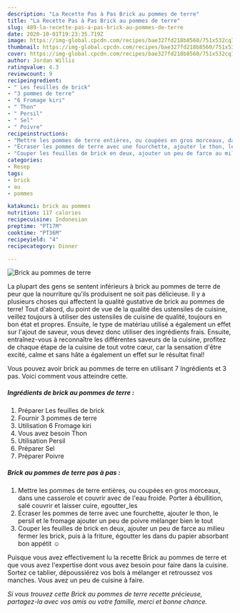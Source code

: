 ```yaml
---
description: "La Recette Pas à Pas Brick au pommes de terre"
title: "La Recette Pas à Pas Brick au pommes de terre"
slug: 489-la-recette-pas-a-pas-brick-au-pommes-de-terre
date: 2020-10-01T19:23:35.719Z
image: https://img-global.cpcdn.com/recipes/bae327fd218b8560/751x532cq70/brick-au-pommes-de-terre-photo-principale-de-la-recette.jpg
thumbnail: https://img-global.cpcdn.com/recipes/bae327fd218b8560/751x532cq70/brick-au-pommes-de-terre-photo-principale-de-la-recette.jpg
cover: https://img-global.cpcdn.com/recipes/bae327fd218b8560/751x532cq70/brick-au-pommes-de-terre-photo-principale-de-la-recette.jpg
author: Jordan Willis
ratingvalue: 4.3
reviewcount: 9
recipeingredient:
- " Les feuilles de brick"
- "3 pommes de terre"
- "6 Fromage kiri"
- " Thon"
- " Persil"
- " Sel"
- " Poivre"
recipeinstructions:
- "Mettre les pommes de terre entières, ou coupées en gros morceaux, dans une casserole et couvrir avec de l&#39;eau froide. Porter à ébullition, salé couvrir et laisser cuire, egoutter_les"
- "Écraser les pommes de terre avec une fourchette, ajouter le thon, le persil et le fromage ajouter un peu de poivre mélanger bien le tout"
- "Couper les feuilles de brick en deux, ajouter un peu de farce au milieu fermer les brick, puis à la friture, égoutter les dans du papier absorbant bon appétit ☺️"
categories:
- Resep
tags:
- brick
- au
- pommes

katakunci: brick au pommes 
nutrition: 117 calories
recipecuisine: Indonesian
preptime: "PT17M"
cooktime: "PT36M"
recipeyield: "4"
recipecategory: Dinner

---
```



![Brick au pommes de terre](https://img-global.cpcdn.com/recipes/bae327fd218b8560/751x532cq70/brick-au-pommes-de-terre-photo-principale-de-la-recette.jpg)

La plupart des gens se sentent inférieurs à brick au pommes de terre de peur que la nourriture qu'ils produisent ne soit pas délicieuse. Il y a plusieurs choses qui affectent la qualité gustative de brick au pommes de terre! Tout d'abord, du point de vue de la qualité des ustensiles de cuisine, veillez toujours à utiliser des ustensiles de cuisine de qualité, toujours en bon état et propres. Ensuite, le type de matériau utilisé a également un effet sur l'ajout de saveur, vous devez donc utiliser des ingrédients frais. Ensuite, entraînez-vous à reconnaître les différentes saveurs de la cuisine, profitez de chaque étape de la cuisine de tout votre cœur, car la sensation d'être excité, calme et sans hâte a également un effet sur le résultat final!

<!--inarticleads1-->

Vous pouvez avoir brick au pommes de terre en utilisant 7 Ingrédients et 3 pas. Voici comment vous atteindre cette.

##### Ingrédients de brick au pommes de terre :

1. Préparer  Les feuilles de brick
1. Fournir 3 pommes de terre
1. Utilisation 6 Fromage kiri
1. Vous avez besoin  Thon
1. Utilisation  Persil
1. Préparer  Sel
1. Préparer  Poivre




<!--inarticleads2-->

##### Brick au pommes de terre pas à pas :

1. Mettre les pommes de terre entières, ou coupées en gros morceaux, dans une casserole et couvrir avec de l&#39;eau froide. Porter à ébullition, salé couvrir et laisser cuire, egoutter_les
1. Écraser les pommes de terre avec une fourchette, ajouter le thon, le persil et le fromage ajouter un peu de poivre mélanger bien le tout
1. Couper les feuilles de brick en deux, ajouter un peu de farce au milieu fermer les brick, puis à la friture, égoutter les dans du papier absorbant bon appétit ☺️




<!--inarticleads1-->

<p>
Puisque vous avez effectivement lu la recette Brick au pommes de terre et que vous avez l'expertise dont vous avez besoin pour faire dans la cuisine. Sortez ce tablier, dépoussiérez vos bols à mélanger et retroussez vos manches. Vous avez un peu de cuisine à faire.
</p>

<p>
<i>Si vous trouvez cette Brick au pommes de terre recette précieuse, partagez-la avec vos amis ou votre famille, merci et bonne chance.</i>
</p>
